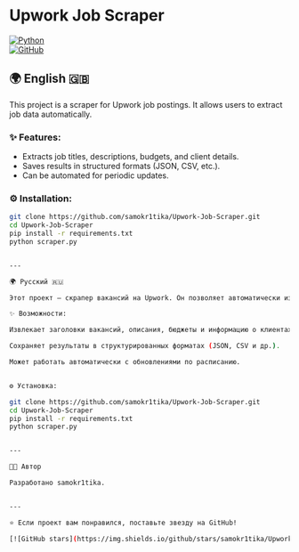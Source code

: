 # Upwork Job Scraper  

[![Python](https://img.shields.io/badge/Python-3.x-blue.svg)](https://www.python.org/)  
[![GitHub](https://img.shields.io/github/license/samokr1tika/Upwork-Job-Scraper)](https://github.com/samokr1tika/Upwork-Job-Scraper/blob/main/LICENSE)  

## 🌍 English 🇬🇧  

This project is a scraper for Upwork job postings. It allows users to extract job data automatically.  

### ✨ Features:  
- Extracts job titles, descriptions, budgets, and client details.  
- Saves results in structured formats (JSON, CSV, etc.).  
- Can be automated for periodic updates.  

### ⚙ Installation:  
```bash
git clone https://github.com/samokr1tika/Upwork-Job-Scraper.git  
cd Upwork-Job-Scraper  
pip install -r requirements.txt  
python scraper.py


---

🌍 Русский 🇷🇺

Этот проект — скрапер вакансий на Upwork. Он позволяет автоматически извлекать данные о вакансиях.

✨ Возможности:

Извлекает заголовки вакансий, описания, бюджеты и информацию о клиентах.

Сохраняет результаты в структурированных форматах (JSON, CSV и др.).

Может работать автоматически с обновлениями по расписанию.


⚙ Установка:

git clone https://github.com/samokr1tika/Upwork-Job-Scraper.git  
cd Upwork-Job-Scraper  
pip install -r requirements.txt  
python scraper.py


---

👨‍💻 Автор

Разработано samokr1tika.


---

⭐ Если проект вам понравился, поставьте звезду на GitHub!

[![GitHub stars](https://img.shields.io/github/stars/samokr1tika/Upwork-Job-Scraper?style=social)](https://github.com/samokr1tika/Upwork-Job-Scraper)
